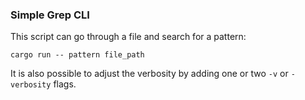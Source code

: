 ### Simple Grep CLI


This script can go through a file and search for a pattern: 

`cargo run -- pattern file_path`

It is also possible to adjust the verbosity by adding one or two `-v` or `-verbosity` flags.